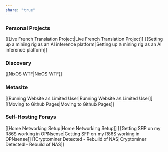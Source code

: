 ```yaml
---
share: "true"
---
```

### Personal Projects
[[Live French Translation Project|Live French Translation Project]]
[[Setting up a mining rig as an AI inference platform|Setting up a mining rig as an AI inference platform]]

### Discovery
[[NixOS WTF|NixOS WTF]]
### Metasite
[[Running Website as Limited User|Running Website as Limited User]]
[[Moving to Github Pages|Moving to Github Pages]]

### Self-Hosting Forays
[[Home Networking Setup|Home Networking Setup]]
[[Getting SFP on my R86S working in OPNsense|Getting SFP on my R86S working in OPNsense]]
[[Cryptominer Detected - Rebuild of NAS|Cryptominer Detected - Rebuild of NAS]]